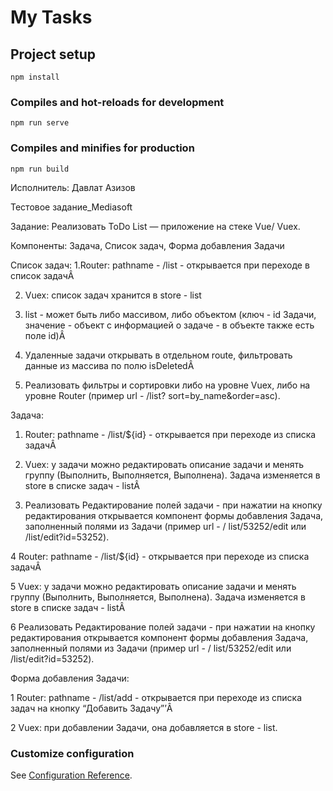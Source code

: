 # My Tasks
## Project setup
```
npm install
```

### Compiles and hot-reloads for development
```
npm run serve
```

### Compiles and minifies for production
```
npm run build
```
Исполнитель: Давлат Азизов

Тестовое задание_Mediasoft 

Задание: Реализовать ToDo List — приложение на стеке Vue/
Vuex.

Компоненты: Задача, Список задач, Форма добавления Задачи

Список задач: 1.Router: pathname - /list - открывается при переходе в
список задачÂ

2. Vuex: список задач хранится в store - list

3. list - может быть либо массивом, либо объектом
(ключ - id Задачи, значение - объект с информацией
о задаче - в объекте также есть поле id)Â

4. Удаленные задачи открывать в отдельном route,
фильтровать данные из массива по полю isDeletedÂ

5. Реализовать фильтры и сортировки либо на уровне
Vuex, либо на уровне Router (пример url - /list?
sort=by_name&order=asc).

Задача:

1. Router: pathname - /list/${id} - открывается при
переходе из списка задачÂ

2. Vuex: у задачи можно редактировать описание
задачи и менять группу (Выполнить, Выполняется,
Выполнена). Задача изменяется в store в списке
задач - listÂ

3. Реализовать Редактирование полей задачи - при
нажатии на кнопку редактирования открывается
компонент формы добавления Задача,
заполненный полями из Задачи (пример url - /
list/53252/edit или /list/edit?id=53252).

4 Router: pathname - /list/${id} - открывается при
переходе из списка задачÂ

5 Vuex: у задачи можно редактировать описание
задачи и менять группу (Выполнить, Выполняется,
Выполнена). Задача изменяется в store в списке
задач - listÂ

6 Реализовать Редактирование полей задачи - при
нажатии на кнопку редактирования открывается
компонент формы добавления Задача,
заполненный полями из Задачи (пример url - /
list/53252/edit или /list/edit?id=53252).

Форма добавления Задачи:

1 Router: pathname - /list/add - открывается при
переходе из списка задач на кнопку “Добавить
Задачу”’Â

2 Vuex: при добавлении Задачи, она добавляется в
store - list.

### Customize configuration
See [Configuration Reference](https://cli.vuejs.org/config/).
